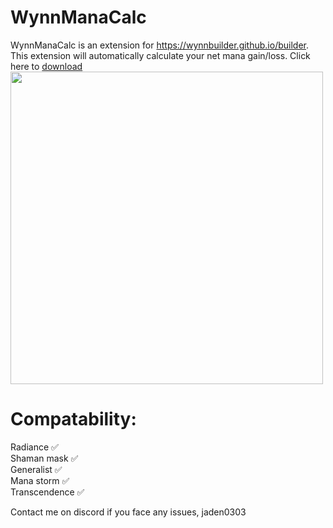 # WynnManaCalc

WynnManaCalc is an extension for https://wynnbuilder.github.io/builder. This extension will automatically calculate your net mana gain/loss. 
Click here to [download](https://github.com/jdn2005/wynnManaCalc/releases/tag/Release) <br>
<img src="https://github.com/user-attachments/assets/01fc52a5-de4d-42a4-9763-a9f578a6f529" width="500"/>

# Compatability:
Radiance ✅ <br>
Shaman mask ✅ <br>
Generalist ✅ <br>
Mana storm ✅ <br>
Transcendence ✅ <br>

Contact me on discord if you face any issues, jaden0303
